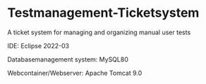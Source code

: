 # Testmanagement-Ticketsystem
A ticket system for managing and organizing manual user tests

IDE: 
Eclipse 2022-03

Databasemanagement system: 
MySQL80

Webcontainer/Webserver: 
Apache Tomcat 9.0
